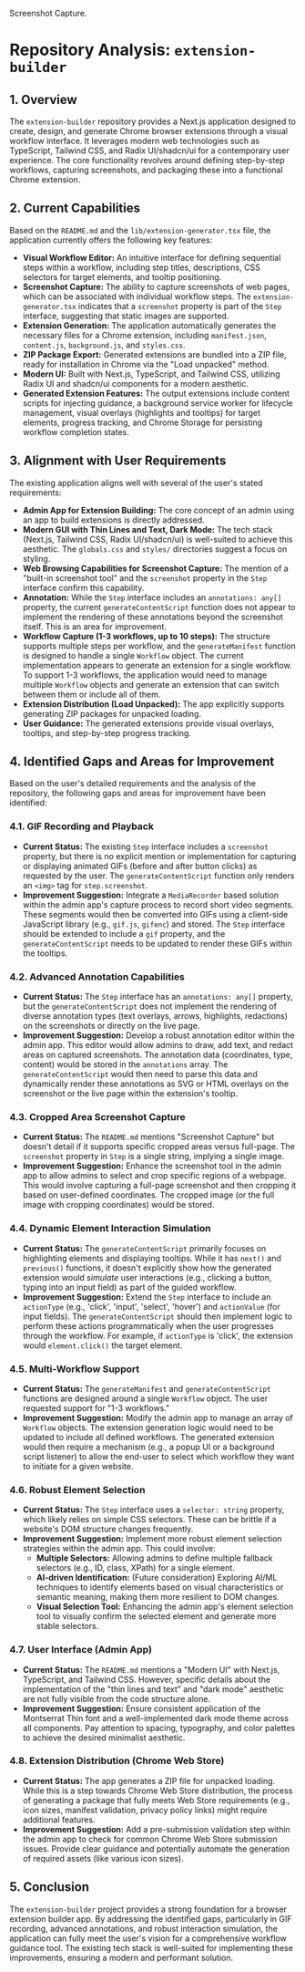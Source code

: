 Screenshot Capture.

# Repository Analysis: `extension-builder`

## 1. Overview

The `extension-builder` repository provides a Next.js application designed to create, design, and generate Chrome browser extensions through a visual workflow interface. It leverages modern web technologies such as TypeScript, Tailwind CSS, and Radix UI/shadcn/ui for a contemporary user experience. The core functionality revolves around defining step-by-step workflows, capturing screenshots, and packaging these into a functional Chrome extension.

## 2. Current Capabilities

Based on the `README.md` and the `lib/extension-generator.tsx` file, the application currently offers the following key features:

*   **Visual Workflow Editor:** An intuitive interface for defining sequential steps within a workflow, including step titles, descriptions, CSS selectors for target elements, and tooltip positioning.
*   **Screenshot Capture:** The ability to capture screenshots of web pages, which can be associated with individual workflow steps. The `extension-generator.tsx` indicates that a `screenshot` property is part of the `Step` interface, suggesting that static images are supported.
*   **Extension Generation:** The application automatically generates the necessary files for a Chrome extension, including `manifest.json`, `content.js`, `background.js`, and `styles.css`.
*   **ZIP Package Export:** Generated extensions are bundled into a ZIP file, ready for installation in Chrome via the "Load unpacked" method.
*   **Modern UI:** Built with Next.js, TypeScript, and Tailwind CSS, utilizing Radix UI and shadcn/ui components for a modern aesthetic.
*   **Generated Extension Features:** The output extensions include content scripts for injecting guidance, a background service worker for lifecycle management, visual overlays (highlights and tooltips) for target elements, progress tracking, and Chrome Storage for persisting workflow completion states.

## 3. Alignment with User Requirements

The existing application aligns well with several of the user's stated requirements:

*   **Admin App for Extension Building:** The core concept of an admin using an app to build extensions is directly addressed.
*   **Modern GUI with Thin Lines and Text, Dark Mode:** The tech stack (Next.js, Tailwind CSS, Radix UI/shadcn/ui) is well-suited to achieve this aesthetic. The `globals.css` and `styles/` directories suggest a focus on styling.
*   **Web Browsing Capabilities for Screenshot Capture:** The mention of a "built-in screenshot tool" and the `screenshot` property in the `Step` interface confirm this capability.
*   **Annotation:** While the `Step` interface includes an `annotations: any[]` property, the current `generateContentScript` function does not appear to implement the rendering of these annotations beyond the screenshot itself. This is an area for improvement.
*   **Workflow Capture (1-3 workflows, up to 10 steps):** The structure supports multiple steps per workflow, and the `generateManifest` function is designed to handle a single `Workflow` object. The current implementation appears to generate an extension for a single workflow. To support 1-3 workflows, the application would need to manage multiple `Workflow` objects and generate an extension that can switch between them or include all of them.
*   **Extension Distribution (Load Unpacked):** The app explicitly supports generating ZIP packages for unpacked loading.
*   **User Guidance:** The generated extensions provide visual overlays, tooltips, and step-by-step progress tracking.

## 4. Identified Gaps and Areas for Improvement

Based on the user's detailed requirements and the analysis of the repository, the following gaps and areas for improvement have been identified:

### 4.1. GIF Recording and Playback

*   **Current Status:** The existing `Step` interface includes a `screenshot` property, but there is no explicit mention or implementation for capturing or displaying animated GIFs (before and after button clicks) as requested by the user. The `generateContentScript` function only renders an `<img>` tag for `step.screenshot`.
*   **Improvement Suggestion:** Integrate a `MediaRecorder` based solution within the admin app's capture process to record short video segments. These segments would then be converted into GIFs using a client-side JavaScript library (e.g., `gif.js`, `gifenc`) and stored. The `Step` interface should be extended to include a `gif` property, and the `generateContentScript` needs to be updated to render these GIFs within the tooltips.

### 4.2. Advanced Annotation Capabilities

*   **Current Status:** The `Step` interface has an `annotations: any[]` property, but the `generateContentScript` does not implement the rendering of diverse annotation types (text overlays, arrows, highlights, redactions) on the screenshots or directly on the live page.
*   **Improvement Suggestion:** Develop a robust annotation editor within the admin app. This editor would allow admins to draw, add text, and redact areas on captured screenshots. The annotation data (coordinates, type, content) would be stored in the `annotations` array. The `generateContentScript` would then need to parse this data and dynamically render these annotations as SVG or HTML overlays on the screenshot or the live page within the extension's tooltip.

### 4.3. Cropped Area Screenshot Capture

*   **Current Status:** The `README.md` mentions "Screenshot Capture" but doesn't detail if it supports specific cropped areas versus full-page. The `screenshot` property in `Step` is a single string, implying a single image.
*   **Improvement Suggestion:** Enhance the screenshot tool in the admin app to allow admins to select and crop specific regions of a webpage. This would involve capturing a full-page screenshot and then cropping it based on user-defined coordinates. The cropped image (or the full image with cropping coordinates) would be stored.

### 4.4. Dynamic Element Interaction Simulation

*   **Current Status:** The `generateContentScript` primarily focuses on highlighting elements and displaying tooltips. While it has `next()` and `previous()` functions, it doesn't explicitly show how the generated extension would *simulate* user interactions (e.g., clicking a button, typing into an input field) as part of the guided workflow.
*   **Improvement Suggestion:** Extend the `Step` interface to include an `actionType` (e.g., 'click', 'input', 'select', 'hover') and `actionValue` (for input fields). The `generateContentScript` should then implement logic to perform these actions programmatically when the user progresses through the workflow. For example, if `actionType` is 'click', the extension would `element.click()` the target element.

### 4.5. Multi-Workflow Support

*   **Current Status:** The `generateManifest` and `generateContentScript` functions are designed around a single `Workflow` object. The user requested support for "1-3 workflows."
*   **Improvement Suggestion:** Modify the admin app to manage an array of `Workflow` objects. The extension generation logic would need to be updated to include all defined workflows. The generated extension would then require a mechanism (e.g., a popup UI or a background script listener) to allow the end-user to select which workflow they want to initiate for a given website.

### 4.6. Robust Element Selection

*   **Current Status:** The `Step` interface uses a `selector: string` property, which likely relies on simple CSS selectors. These can be brittle if a website's DOM structure changes frequently.
*   **Improvement Suggestion:** Implement more robust element selection strategies within the admin app. This could involve:
    *   **Multiple Selectors:** Allowing admins to define multiple fallback selectors (e.g., ID, class, XPath) for a single element.
    *   **AI-driven Identification:** (Future consideration) Exploring AI/ML techniques to identify elements based on visual characteristics or semantic meaning, making them more resilient to DOM changes.
    *   **Visual Selection Tool:** Enhancing the admin app's element selection tool to visually confirm the selected element and generate more stable selectors.

### 4.7. User Interface (Admin App)

*   **Current Status:** The `README.md` mentions a "Modern UI" with Next.js, TypeScript, and Tailwind CSS. However, specific details about the implementation of the "thin lines and text" and "dark mode" aesthetic are not fully visible from the code structure alone.
*   **Improvement Suggestion:** Ensure consistent application of the Montserrat Thin font and a well-implemented dark mode theme across all components. Pay attention to spacing, typography, and color palettes to achieve the desired minimalist aesthetic.

### 4.8. Extension Distribution (Chrome Web Store)

*   **Current Status:** The app generates a ZIP file for unpacked loading. While this is a step towards Chrome Web Store distribution, the process of generating a package that fully meets Web Store requirements (e.g., icon sizes, manifest validation, privacy policy links) might require additional features.
*   **Improvement Suggestion:** Add a pre-submission validation step within the admin app to check for common Chrome Web Store submission issues. Provide clear guidance and potentially automate the generation of required assets (like various icon sizes).

## 5. Conclusion

The `extension-builder` project provides a strong foundation for a browser extension builder app. By addressing the identified gaps, particularly in GIF recording, advanced annotations, and robust interaction simulation, the application can fully meet the user's vision for a comprehensive workflow guidance tool. The existing tech stack is well-suited for implementing these improvements, ensuring a modern and performant solution.
